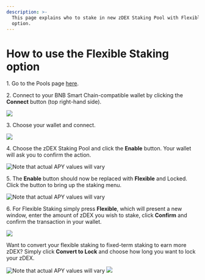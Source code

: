 ```yaml
---
description: >-
  This page explains who to stake in new zDEX Staking Pool with Flexible Staking
  option.
---
```


# How to use the Flexible Staking option

1\. Go to the Pools page [here](https://zexdex.app/pools).

2\. Connect to your BNB Smart Chain-compatible wallet by clicking the **Connect** button (top right-hand side).

![](<../../../.gitbook/images/2-how-to-stake-in-staking-pool (1) (1) (1) (1) (1) (1) (5).png>)

3\. Choose your wallet and connect.

![](<../../../.gitbook/images/3-how-to-stake-in-staking-pool (1) (1) (1) (1) (1).png>)

4\. Choose the zDEX Staking Pool and click the **Enable** button. Your wallet will ask you to confirm the action.

![Note that actual APY values will vary](../../../.gitbook/images/zDEX-pool-notenable.png)

5\. The **Enable** button should now be replaced with **Flexible** and Locked. Click the button to bring up the staking menu.

![Note that actual APY values will vary](../../../.gitbook/images/zDEX-pool-enabled1-small.png)

6\. For Flexible Staking simply press **Flexible**, which will present a new window, enter the amount of zDEX you wish to stake, click **Confirm** and confirm the transaction in your wallet.

![](../../../.gitbook/images/zDEX-pool-flex-deposit.png)

Want to convert your flexible staking to fixed-term staking to earn more zDEX? Simply click **Convert to Lock** and choose how long you want to lock your zDEX.

![Note that actual APY values will vary](../../../.gitbook/images/zDEX-pool-flex-convert.png) ![](../../../.gitbook/images/zDEX-pool-convert-lock.png)
